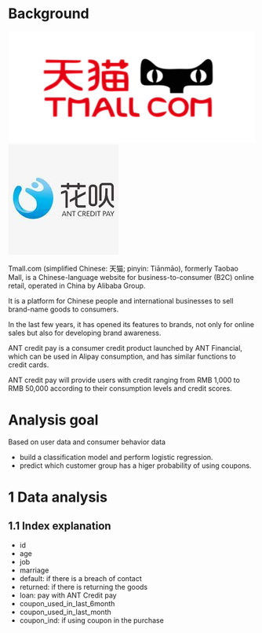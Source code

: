 # Background 
![tmall-view](img/tmall.png)
![ant-view](img/ant.png)

Tmall.com (simplified Chinese: 天猫; pinyin: Tiānmāo), formerly Taobao Mall, is a Chinese-language website for business-to-consumer (B2C) online retail, operated in China by Alibaba Group. 

It is a platform for Chinese people and international businesses to sell brand-name goods to consumers. 

In the last few years, it has opened its features to brands, not only for online sales but also for developing brand awareness.


ANT credit pay is a consumer credit product launched by ANT Financial, which can be used in Alipay consumption, and has similar functions to credit cards. 

ANT credit pay will provide users with credit ranging from RMB 1,000 to RMB 50,000 according to their consumption levels and credit scores. 



# Analysis goal 
Based on user data and consumer behavior data 
- build a classification model and perform logistic regression.
- predict which customer group has a higer probability of using coupons. 


# 1 Data analysis 
## 1.1 Index explanation 
- id 
- age 
- job 
- marriage 
- default: if there is a breach of contact 
- returned: if there is returning the goods 
- loan: pay with ANT Credit pay 
- coupon_used_in_last_6month
- coupon_used_in_last_month
- coupon_ind: if using coupon in the purchase

